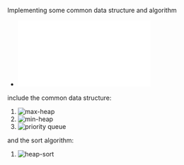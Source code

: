 
Implementing some common data structure and algorithm

- ![heap](./heap/README.md)

include the common data structure:

1) ![max-heap](https://en.wikipedia.org/wiki/Min-max_heap)
2) ![min-heap](https://en.wikipedia.org/wiki/Min-max_heap)
3) ![priority queue](https://en.wikipedia.org/wiki/Priority_queue)

and the sort algorithm:

1) ![heap-sort](https://en.wikipedia.org/wiki/Heapsort)